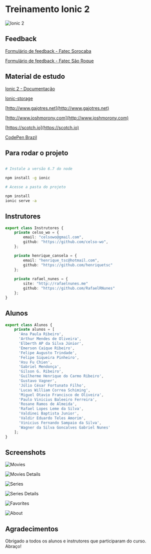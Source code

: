 # Treinamento Ionic 2

![Ionic 2](http://ionic.io/img/2.png)

## Feedback

[Formulário de feedback - Fatec Sorocaba](https://goo.gl/forms/tpVgTeYfhrgNNzkD3)

[Formulário de feedback - Fatec São Roque](https://goo.gl/forms/Z6Jy6EZuCrz4MxOz1)

## Material de estudo

[Ionic 2 - Documentação](https://ionicframework.com/docs/v2/)

[Ionic-storage](https://github.com/driftyco/ionic-storage)

[http://www.gajotres.net](http://www.gajotres.net)

[http://www.joshmorony.com](http://www.joshmorony.com)

[https://scotch.io](https://scotch.io)

[CodePen Brazil](https://nvite.com/CodePenSorocaba/cbda)

## Para rodar o projeto

```sh

# Instale a versão 6.7 do node

npm install -g ionic

# Acesse a pasta do projeto

npm install
ionic serve -a

```

## Instrutores

```typescript
export class Instrutores {
    private celso_wo = {
        email: "celsowo@gmail.com",
        github: "https://github.com/celso-wo",
    };

    private henrique_cansela = {
        email: "henrique_tsc@hotmail.com",
        github: "https://github.com/henriquetsc"
    };
    
    private rafael_nunes = {
        site: "http://rafaelnunes.me"
        github: "https://github.com/RafaelRNunes"
    };
}
```

## Alunos

```typescript
export class Alunos {
    private alunos = [
      'Ana Paula Ribeiro',
      'Arthur Mendes de Oliveira',
      'Elberth AP da Silva Júnior',
      'Emerson Caique Ribeiro',
      'Felipe Augusto Trindade',
      'Felipe Siqueira Pinheiro',
      'Hsu Fu Chien',
      'Gabriel Mendonça',
      'Gilson G. Ribeiro',
      'Guilherme Henrique do Carmo Ribeiro',
      'Gustavo Vagner',
      'Júlio César Fortunato Filho',
      'Lucas William Correa Schiming',
      'Miguel Otavio Francisco de Oliveira',
      'Paulo Vinicius Baleeiro Ferreira',
      'Rosane Ramos de Almeida',
      'Rafael Lopes Leme da Silva',
      'Valdinei Baptista Junior',
      'Valdir Eduardo Teles Amorim',
      'Vinicius Fernando Sampaio da Silva',
      'Wagner da Silva Goncalves Gabriel Nunes'
    ];
}
```

## Screenshots

![Movies](http://i.imgur.com/qVdZ140.png)

![Movies Details](http://i.imgur.com/2MurK33.png)

![Series](http://i.imgur.com/7X5yWhf.png)

![Series Details](http://i.imgur.com/6yBJv2m.png)

![Favorites](http://i.imgur.com/96XBobS.png)

![About](http://i.imgur.com/6aEwZsV.png)

## Agradecimentos

Obrigado a todos os alunos e instrutores que participaram do curso. Abraço!
